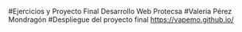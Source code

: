 #Ejercicios y Proyecto Final Desarrollo Web  Protecsa
#Valeria Pérez Mondragón
#Despliegue del proyecto final 
https://vapemo.github.io/
